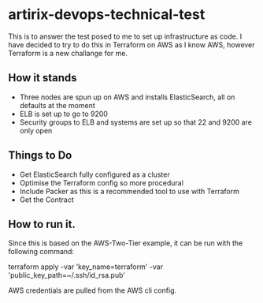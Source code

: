 # artirix-devops-technical-test
This is to answer the test posed to me to set up infrastructure as code. I have decided to try to do this in Terraform on AWS as I know AWS, however Terraform is a new challange for me.

## How it stands
* Three nodes are spun up on AWS and installs ElasticSearch, all on defaults at the moment
* ELB is set up to go to 9200
* Security groups to ELB and systems are set up so that 22 and 9200 are only open

## Things to Do
* Get ElasticSearch fully configured as a cluster
* Optimise the Terraform config so more procedural
* Include Packer as this is a recommended tool to use with Terraform
* Get the Contract

## How to run it.
Since this is based on the AWS-Two-Tier example, it can be run with the following command:

terraform apply -var 'key_name=terraform' -var 'public_key_path=~/.ssh/id_rsa.pub'

AWS credentials are pulled from the AWS cli config.